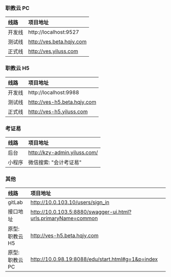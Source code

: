 

### 职教云 PC

| 线路 | 项目地址 | 
| :-----| :---- |
| 开发线 | http://localhost:9527 |
| 测试线 | http://ves.beta.hqjy.com |
| 正式线 | http://ves.yiluss.com |

### 职教云 H5

| 线路 | 项目地址 | 
| :-----| :---- |
| 开发线 | http://localhost:9988 |
| 测试线 | http://ves-h5.beta.hqjy.com |
| 正式线 | http://ves-h5.yiluss.com |

### 考证易

| 线路 | 项目地址 | 
| :-----| :---- |
| 后台 | http://kzy-admin.yiluss.com/ |
| 小程序 | 微信搜索: "会计考证易" |


### 其他

| 线路 | 项目地址 | 
| :-----| :---- |
| gitLab | http://10.0.103.10/users/sign_in |
| 接口地址 | http://10.0.103.5:8880/swagger-ui.html?urls.primaryName=common |
| 原型: 职教云H5 | http://ves-h5.beta.hqjy.com |
| 原型: 职教云PC | http://10.0.98.19:8088/edu/start.html#g=1&p=index |
